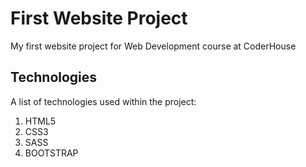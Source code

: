 # First Website Project
My first website project for Web Development course at CoderHouse
## Technologies
A list of technologies used within the project:
1. HTML5
2. CSS3
3. SASS
4. BOOTSTRAP
